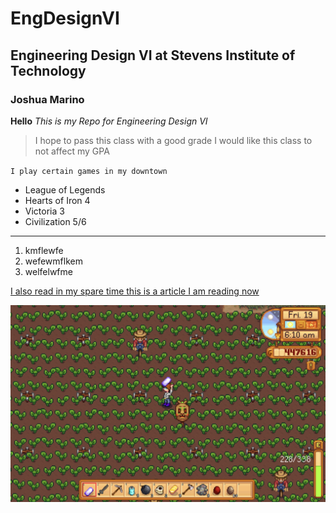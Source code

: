 # EngDesignVI
## Engineering Design VI at Stevens Institute of Technology
### Joshua Marino

**Hello**
*This is my Repo for Engineering Design VI*
>I hope to pass this class with a good grade
>I would like this class to not affect my GPA

`I play certain games in my downtown`

- League of Legends
- Hearts of Iron 4
- Victoria 3
- Civilization 5/6

---

1. kmflewfe
2. wefewmflkem
3. welfelwfme

[I also read in my spare time this is a article I am reading now](https://intcp.org/en/periodicals/tic/3/)

![I also enjoy playing stardew valley here is a picture of my current farm](/Photos/StardewValleyFarm.png)
